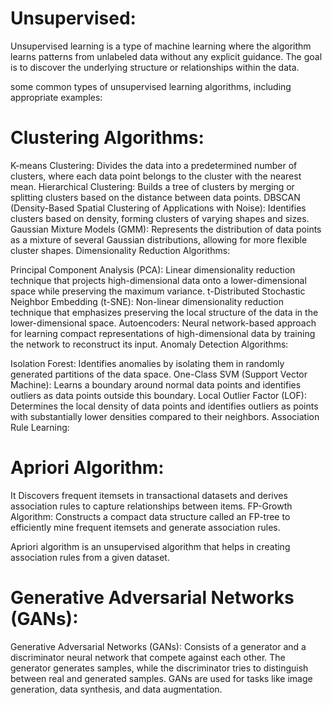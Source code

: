 # Unsupervised:

Unsupervised learning is a type of machine learning where the algorithm learns patterns from unlabeled data without any explicit guidance. The goal is to discover the underlying structure or relationships within the data.

some common types of unsupervised learning algorithms, including appropriate examples:


# Clustering Algorithms:

K-means Clustering: Divides the data into a predetermined number of clusters, where each data point belongs to the cluster with the nearest mean.
Hierarchical Clustering: Builds a tree of clusters by merging or splitting clusters based on the distance between data points.
DBSCAN (Density-Based Spatial Clustering of Applications with Noise): Identifies clusters based on density, forming clusters of varying shapes and sizes.
Gaussian Mixture Models (GMM): Represents the distribution of data points as a mixture of several Gaussian distributions, allowing for more flexible cluster shapes.
Dimensionality Reduction Algorithms:

Principal Component Analysis (PCA): Linear dimensionality reduction technique that projects high-dimensional data onto a lower-dimensional space while preserving the maximum variance.
t-Distributed Stochastic Neighbor Embedding (t-SNE): Non-linear dimensionality reduction technique that emphasizes preserving the local structure of the data in the lower-dimensional space.
Autoencoders: Neural network-based approach for learning compact representations of high-dimensional data by training the network to reconstruct its input.
Anomaly Detection Algorithms:

Isolation Forest: Identifies anomalies by isolating them in randomly generated partitions of the data space.
One-Class SVM (Support Vector Machine): Learns a boundary around normal data points and identifies outliers as data points outside this boundary.
Local Outlier Factor (LOF): Determines the local density of data points and identifies outliers as points with substantially lower densities compared to their neighbors.
Association Rule Learning:


# Apriori Algorithm:
It Discovers frequent itemsets in transactional datasets and derives association rules to capture relationships between items.
FP-Growth Algorithm: Constructs a compact data structure called an FP-tree to efficiently mine frequent itemsets and generate association rules.

Apriori algorithm is an unsupervised algorithm that helps in creating association rules from a given dataset.



# Generative Adversarial Networks (GANs):

Generative Adversarial Networks (GANs): Consists of a generator and a discriminator neural network that compete against each other. The generator generates samples, while the discriminator tries to distinguish between real and generated samples. GANs are used for tasks like image generation, data synthesis, and data augmentation.



















